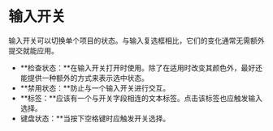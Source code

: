 # 输入开关

输入开关可以切换单个项目的状态。与输入复选框相比，它们的变化通常无需额外提交就能应用。

- **检查状态：**在输入开关打开时使用。除了在适用时改变其颜色外，最好还能提供一种额外的方式来表示选中状态。
- **禁用状态：**防止与一个输入开关进行交互。
- **标签：**应该有一个与开关字段相连的文本标签。点击该标签也应触发输入选择。
- 键盘状态：**当按下空格键时应触发开关选择。
